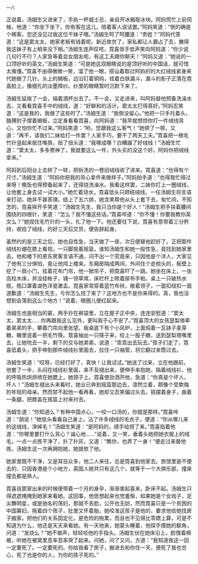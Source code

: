     一八 

   正说着，汤姆生又进来了，手执一杯威士忌，亲自开冰箱取冰块。阿妈慌忙上前伺候，他道：“你坐下坐下，你有客在这儿，陪着客人说话罢。”阿妈笑道：“倒的确是个稀客。您还没见过我这位干妹子哪。”汤姆生呵了呵腰道：“贵姓？”阿妈代答道：“这是窦太太，她家老板有钱着呢，新近故世了，家私都让人霸占了去，撇得我这妹子有上梢来没下梢。”汤姆生连声叹咤，霓喜敛手低声笑向阿妈道：“你少说几句行不行？人家急等着会女朋友呢，有这工夫跟你聊天！”阿妈又道：“她说的一口顶好听的英文。”汤姆生笑道：“可是她这双眼睛说的是顶好听的中国话，就可惜太难懂。”霓喜不由得微微一笑，溜了他一眼，搭讪着取过阿妈织的大红绒线紧身来代她做了几针。头上的搁板，边沿钉着铜钩，挂着白铁漏斗，漏斗的影子正落在霓喜脸上，像细孔的淡墨障纱。纱里的眼睛暂时沉默下来了。

   汤姆生延挨了一会，端着酒杯出去了。不一会，又走进来，叫阿妈替他预备洗澡水去，又看看霓喜手中的绒线，道：“好鲜和的活计。窦太太打得真好。”阿妈忍笑道：“这是我的，我做了这些时了。”汤姆生道：“我倒没留心。”他把一只手托着头，胳膊肘子撑着搁板，立定身看看霓喜，向阿妈道：“我早就想烦你打一件绒线背心，又怕你忙不过来。”阿妈笑道：“哟，您跟我这么客气！”她顿了一顿，又道：“再不，请我们二妹给打一件罢？人家手巧，要不了两天工夫。”霓喜把一根毛竹针竖起来抵住嘴唇，扭了扭头道：“我哪成哪？白糟蹋了好绒线！”汤姆生忙道：“窦太太，多多费神了，我就要这么一件，外头买的没这个好。阿妈你把绒线拿来。”

   阿妈到后阳台上去转了一转，把拆洗的一卷旧绒线收了进来。霓喜道：“也得有个尺寸。”汤姆生道：“阿妈你把我的背心拿件来做样子。”阿妈拍手道：“也得我忙得过来呀！晚饭也得预备起来了，还得烧洗澡水。我看这样罢，二妹你打上一圈绒线，让他套上身去试一试大小。”她忙着烧水，霓喜低头只顾结绒线，一任汤姆生将言语来打动，她并不甚答理。结上了五六排，她含笑帮他从头上套下去，匆忙间，不知怎的，霓喜摔开手笑道：“汤姆生先生，我只当你是个好人！”汤姆生把手扶着腰间围绕的四根针，笑道：“怎么？我不懂这些话。”霓喜啐道：“你不懂！你要我教你英文么？”她捏住毛竹针的一头，扎了他一下。他还要往下说，霓喜有意带着三分矜持，收拾了绒线，约好三天后交货，便告辞起身。

   虽然约的是三天之后，她也自性急，当天做了一夜，次日便替他赶好了。正把那件绒线衫绷在膝上看视，一只脚晃着摇篮，谁知汤姆生和她一般性急，竟找到她家里去。他和楼下的房东房客言语不通，问不出一个究竟来，只因他是个洋人，大家见了他有三分惧怕，竟让他闯上楼来。东厢房隔成两间，外间住个走梳头的，板壁上挖了一扇小门，挂着花布门帘，他一掀帘子，把霓喜吓了一跳。她坐在床上，一张高柱木床，并没挂帐子，铺一领草席，床栏杆上晾着尿布手帕。桌上一只破热水瓶，瓶口罩着湖色洋瓷漱盂。霓喜家常穿着蓝竹布袄，敞着领子，一面扣纽扣一面道歉道：“汤姆生先生，亏你怎么找了来了？这地方也不是你来得的。真，我也没想到会落到这么个地方！”说着，眼圈儿便红起来。

   汤姆生也是相当的窘，两手抄在裤袋里，立在屋子正中央，连连安慰道：“窦太太，窦太太……你再跟我这么见外，更叫我于心不安了。”霓喜顶大的女孩瑟梨塔牵着弟弟的手，攀着门帘向里张望。板桌底下有个小风炉，上面炖着一瓦钵子麦芽糖，糖里竖着一把毛竹筷。霓喜抽出一只筷子来，绞上一股子糖，送到瑟梨塔嘴里去，让她吮去一半，剩下的交与她弟弟，说道：“乖乖出去玩去。”孩子们走了，霓喜低着头，把手伸到那件绒线衫里面去，拉住一只袖管，将它翻过来筒过去。

   汤姆生笑道：“哎呀，已经打好了，真快！让我试试。”她送了过来，立在他跟前，他套了一半，头闷在绒线衫里面，来不及褪出来，便伸手来抱她，隔着绒线衫，他的呼吸热烘烘喷在她腮上，她颈子上。霓喜使劲洒开他，急道：“你真是个坏人，坏人！”汤姆生褪出头来看时，她业已奔到摇篮那边去，凛然立着，颇像个受欺侮的年轻的母亲。然而禁不起他一看再看，她却又忍笑偏过头去，摇摆着身子，曲着一条腿，把膝盖在摇篮上衬来衬去。

   汤姆生道：“你知道么？有种中国点心，一咬一口汤的，你就是那样。”霓喜啐道：“胡说！”她低头看看自己身上，沾了许多绒线的毛衣子，便道：“你从哪儿来的这绒线，净掉毛！”汤姆生笑道：“是阿妈的，顺手给捞了来。”霓喜指着他道：“你哪里要打什么背心？诚心地……”说着，又一笑，垂着头她把她衣服上的绒毛，一点一点拣干净了，扑了扑灰，又道：“瞧你，也弄了一身！”便走过来替他拣。汤姆生这一次再拥抱她，她就依了他。

   她家里既不干净，又是耳目众多，他二人来往，总是霓喜到他家去。旅馆里是不便去的，只因香港是个小地方，英国人统共只有这几个，就等于一个大俱乐部，撞来撞去都是熟人。

   霓喜自窦家出来的时候便带着一个月的身孕，渐渐害起喜来，卧床不起。汤姆生只得遮遮掩掩到她家来看她。这回事，他思想起来也觉羞惭，如果她是个女戏子，足尖舞明星，或是驰名的荡妇，那就不丢脸，公开也无妨，然而霓喜只是一个贫困的中国寡妇，拖着四个孩子，肚里又怀着胎。她咬准这孩子是他的，要求他给她找房子搬家。把他们的关系固定化，是危险的拖累，而且也不见得比零嫖上算，可是不知道为什么，他还是天天来看她。有一天他来，她蒙头睡着，他探手摸她的额角，问道：“发烧么？”她不做声，轻轻咬他的手指头。汤姆生伏在她床沿上，脸偎着棉被，听她在被窝里息率息率哭了起来。问她，问了又问，方道：“我知道我这一回一定要死了。一定要死的。你给我看了房子，搬进去和你住一天，便死了我也甘心，死了也是你的人，为你的孩子死的。”

